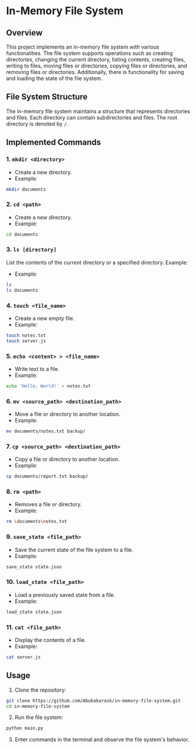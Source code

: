 # In-Memory File System

## Overview

This project implements an in-memory file system with various functionalities. The file system supports operations such as creating directories, changing the current directory, listing contents, creating files, writing to files, moving files or directories, copying files or directories, and removing files or directories. Additionally, there is functionality for saving and loading the state of the file system.

## File System Structure

The in-memory file system maintains a structure that represents directories and files. Each directory can contain subdirectories and files. The root directory is denoted by `/`.

## Implemented Commands

### 1. `mkdir <directory>`

- Create a new directory.
- Example:
```bash
mkdir documents
```

### 2. `cd <path>`

- Create a new directory.
- Example:
```bash
cd documents
```

### 3. `ls [directory]`

List the contents of the current directory or a specified directory.
Example:
- Example:
```bash
ls
ls documents
```

### 4. `touch <file_name>`

- Create a new empty file.
- Example:
```bash
touch notes.txt
touch server.js
```

### 5. `echo <content> > <file_name>`

- Write text to a file.
- Example:
```bash
echo 'Hello, World!' > notes.txt
```

### 6. `mv <source_path> <destination_path>`

- Move a file or directory to another location.
- Example:
```bash
mv documents/notes.txt backup/
```

### 7. `cp <source_path> <destination_path>`

- Copy a file or directory to another location.
- Example:
```bash
cp documents/report.txt backup/
```

### 8. `rm <path>`

- Removes a file or directory.
- Example:
```bash
rm \documents\notes.txt 
```

### 9. `save_state <file_path>`

- Save the current state of the file system to a file.
- Example:
```bash
save_state state.json
```

### 10. `load_state <file_path>`

- Load a previously saved state from a file.
- Example:
```bash
load_state state.json
```

### 11. `cat <file_path>`

- Display the contents of a file.
- Example:
```bash
cat server.js
```

## Usage
1. Clone the repository:
```bash
git clone https://github.com/Abubakarask/in-memory-file-system.git
cd in-memory-file-system
```

2. Run the file system:
```bash
python main.py
```

3. Enter commands in the terminal and observe the file system's behavior.
